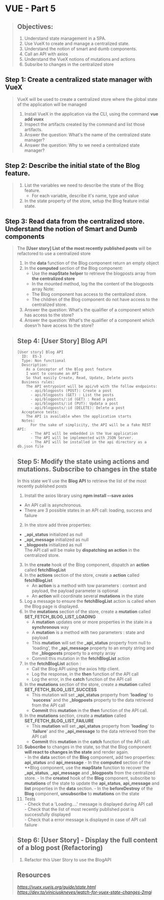 # VUE - Part 5
> ## Objectives:
> 
> 1. Understand state management in a SPA. 
> 2. Use VueX to create and manage a centralized state.
> 3. Understand the notion of smart and dumb components.
> 4. Call an API with axios
> 5. Understand the VueX notions of mutations and actions
> 6. Subsribe to changes in the centralized store

## Step 1: Create a centralized state manager with VueX
>  VueX will be used to create a centralized store where the global state of the application will be managed
>  1. Install VueX in the application via the CLI, using the command **vue add vuex**
>  2. Inspect the artifacts created by the command and list those artifacts.
>  3. Answer the question: What's the name of the centralized state manager?
>  4. Answer the question: Why to we need a centralized state manager?

## Step 2: Describe the initial state of the Blog feature.
>  1. List the variables we need to describe the state of the Blog feature.
>     - For each variable, describe it's name, type and value
>  2. In the state property of the store, setup the Blog feature initial state.

## Step 3: Read data from the centralized store. Understand the notion of Smart and Dumb components
>  The **[User story] List of the most recently published posts** will be refactored to use a centralized store
>  1. In the **data** function of the Blog component return an empty object
>  2. In the **computed** section of the Blog component:
>     - Use the **mapState helper** to retrieve the blogposts array from **the centralized store**
>     - In the mounted method, log the the content of the blogposts array
>  Note: 
>     - The Blog component has access to the centralized store. 
>     - The children of the Blog component do not have access to the centralized store. 
>  3. Answer the question: What's the qualifier of a component which has access to the store?
>  4. Answer the question: What's the qualifier of a component which doesn'h have access to the store?

> ## Step 4: [User Story] Blog API
>     [User story] Blog API
>       ID:  ES-3 
>       Type: Non functional     
>       Description:      
>         As a Conceptor of the Blog post feature 
>         I want to consume an API
>         So that easily Create, Read, Update, Delete posts
>       Business rules:
>         The API entrypoint will be api/v0 with the follow endpoints:
>           - api/blogposts (POST): Create a post
>           - api/blogposts (GET) : List the posts
>           - api/blogposts/:id (GET) : Read a post
>           - api/blogposts/:id (PUT): Updata a post
>           - api/blogposts/:id (DELETE): Delete a post
>       Acceptance tests:  
>         The API is available when the application starts
>       Notes:
>           For the sake of simplicity, the API will be a fake REST API:
>           - The API will be embedded in the Vue application
>           - The API will be implemented with JSON Server.
>           - The API will be installed in the api directory as a db.json file

> ## Step 5: Modify the state using actions and mutations. Subscribe to changes in the state
> In this state we'll use the **Blog API** to retrieve the list of the most recently published posts
> 1. Install the axios library using **npm install --save axios**  
>   - An API call is asynchronous. 
>   - There are 3 possible states in an API call: loading, success and failure  
>  2. In the store add three properties: 
>    - **\_api_status** initialized as null  
>    - **\_api_message** initialized as null 
>    - **\_blogposts** initialized as null  
>  The API call will be make by **dispatching an action** in the centralized store.
>  3. In the **create** hook of the Blog component, dispatch an **action** called **fetchBlogList**
>  4. In the **actions** section of the store, create a **action** called **fetchBlogList**
>     - An **action** is a method with tow parameters : context and payload, the payload parameter is optional
>     - An **action** will coordinate several **mutations** in the state
>  5. Log a message to ensure the **fetchBlogList** action is called when the Blog page is displayed.
>  6. In the **mutations** section of the store, create a **mutation** called **SET_FETCH_BLOG_LIST_LOADING**
>     - A **mutation** updates one or more properties in the state in a **synchronous** way
>     - A **mutation** is a method with two parameters : state and payload
>     - This **mutation** will set the **\_api_status** property from null to 'loading', the **\_api_message** property  to an empty string and the **\_blogposts** property to a empty array
>     - Commit this mutation in the **fetchBlogList** action
>  7. In the **fetchBlogList** action :
>     - Call the Blog API using the axios http client. 
>     - Log the response, in the **then** function of the API call
>     - Log the error, in the **catch** function of the API call
>  8. In the **mutations** section of the store, create a **mutation** called **SET_FETCH_BLOG_LIST_SUCCESS**
>     - This mutation will set **\_api_status** property from '**loading**' to '**success**' and the **\_blogposts** property to the data retrieved from the API call
>     - **Commit** this **mutation** in the **then** function of the API call.
>  9. In the **mutations** section, create a **mutation** called **SET_FETCH_BLOG_LIST_FAILURE**
>     - This **mutation** will set **\_api_status** property from '**loading**' to '**failure**' and the **\_api_message** to the data retrieved from the API call
>     - **Commit** this **mutation** in the **catch** function of the API call.
>  10. **Subscribe** to changes in the state, so that the Blog component **will react to changes in the state** and render again.  
>     - In the **data** section of the **Blog** component, add two properties: **api_status** and **api_message** 
>     - In the **computed** section of the **Blog component, use the **mapState** function to recover the **\_api_status**, **\_api_message** and **\_blogposts** from the centralized store. 
>     - In the **created** hook of the **Blog** component, subscribe to **mutations** of the state to update the **api_status**, **api_message** and **list** properties in the **data** section. 
>     - In the **beforeDestroy** of the **Blog** component, **unsubscribe** to **mutations** on the state
>  11. Tests  
>     - Check that a 'Loading....' message is displayed during API call  
>     - Check that the list of most recently published post is successfully displayed  
>     - Check that a error message is displayed in case of API call failure  

> ## Step 6: [User Story] - Display the full content of a blog post (Refactoring)
> 1. Refactor this User Story to use the BlogAPI

> ## Resources
> *https://vuex.vuejs.org/guide/state.html*
> *https://dev.to/viniciuskneves/watch-for-vuex-state-changes-2mgj*


